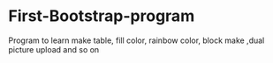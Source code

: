 # First-Bootstrap-program
Program to learn make table, fill color, rainbow color, block make ,dual picture upload and so on 
